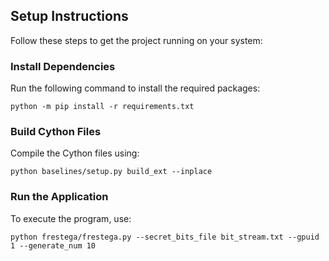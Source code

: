 

## Setup Instructions

Follow these steps to get the project running on your system:

### Install Dependencies
Run the following command to install the required packages:
```shell
python -m pip install -r requirements.txt
```

### Build Cython Files
Compile the Cython files using:
```shell
python baselines/setup.py build_ext --inplace
```

### Run the Application
To execute the program, use:
```shell
python frestega/frestega.py --secret_bits_file bit_stream.txt --gpuid 1 --generate_num 10
```
